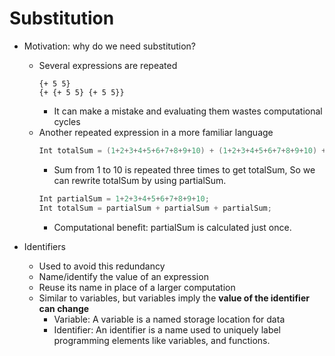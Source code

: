 Substitution
==
- Motivation: why do we need substitution?
  - Several expressions are repeated
    ```racket
    {+ 5 5}
    {+ {+ 5 5} {+ 5 5}}
    ```   
    - It can make a mistake and evaluating them wastes computational cycles
  - Another repeated expression in a more familiar language
    ```c
    Int totalSum = (1+2+3+4+5+6+7+8+9+10) + (1+2+3+4+5+6+7+8+9+10) + (1+2+3+4+5+6+7+8+9+10);
    ```
    - Sum from 1 to 10 is repeated three times to get totalSum, So we can rewrite totalSum by using partialSum.
    ```c
    Int partialSum = 1+2+3+4+5+6+7+8+9+10;
    Int totalSum = partialSum + partialSum + partialSum;
    ```
    - Computational benefit: partialSum is calculated just once.

- Identifiers
  - Used to avoid this redundancy
  - Name/identify the value of an expression
  - Reuse its name in place of a larger computation
  - Similar to variables, but variables imply the **value of the identifier can change** 
    - Variable: A variable is a named storage location for data
    - Identifier: An identifier is a name used to uniquely label programming elements like variables, and functions.
 
